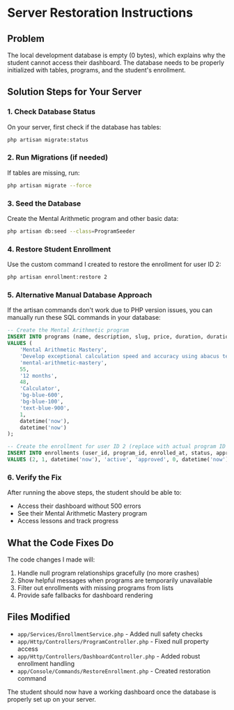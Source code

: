 # Server Restoration Instructions

## Problem
The local development database is empty (0 bytes), which explains why the student cannot access their dashboard. The database needs to be properly initialized with tables, programs, and the student's enrollment.

## Solution Steps for Your Server

### 1. Check Database Status
On your server, first check if the database has tables:
```bash
php artisan migrate:status
```

### 2. Run Migrations (if needed)
If tables are missing, run:
```bash
php artisan migrate --force
```

### 3. Seed the Database
Create the Mental Arithmetic program and other basic data:
```bash
php artisan db:seed --class=ProgramSeeder
```

### 4. Restore Student Enrollment
Use the custom command I created to restore the enrollment for user ID 2:
```bash
php artisan enrollment:restore 2
```

### 5. Alternative Manual Database Approach
If the artisan commands don't work due to PHP version issues, you can manually run these SQL commands in your database:

```sql
-- Create the Mental Arithmetic program
INSERT INTO programs (name, description, slug, price, duration, duration_weeks, icon, color, light_color, text_color, requires_monthly_payment, created_at, updated_at) 
VALUES (
    'Mental Arithmetic Mastery',
    'Develop exceptional calculation speed and accuracy using abacus techniques. Enhances concentration, memory, and analytical thinking skills for children aged 7-17.',
    'mental-arithmetic-mastery',
    55,
    '12 months',
    48,
    'Calculator',
    'bg-blue-600',
    'bg-blue-100',
    'text-blue-900',
    1,
    datetime('now'),
    datetime('now')
);

-- Create the enrollment for user ID 2 (replace with actual program ID from above)
INSERT INTO enrollments (user_id, program_id, enrolled_at, status, approval_status, progress, approved_at, approved_by, access_blocked, created_at, updated_at)
VALUES (2, 1, datetime('now'), 'active', 'approved', 0, datetime('now'), 1, 0, datetime('now'), datetime('now'));
```

### 6. Verify the Fix
After running the above steps, the student should be able to:
- Access their dashboard without 500 errors
- See their Mental Arithmetic Mastery program
- Access lessons and track progress

## What the Code Fixes Do

The code changes I made will:
1. Handle null program relationships gracefully (no more crashes)
2. Show helpful messages when programs are temporarily unavailable  
3. Filter out enrollments with missing programs from lists
4. Provide safe fallbacks for dashboard rendering

## Files Modified
- `app/Services/EnrollmentService.php` - Added null safety checks
- `app/Http/Controllers/ProgramController.php` - Fixed null property access
- `app/Http/Controllers/DashboardController.php` - Added robust enrollment handling
- `app/Console/Commands/RestoreEnrollment.php` - Created restoration command

The student should now have a working dashboard once the database is properly set up on your server.